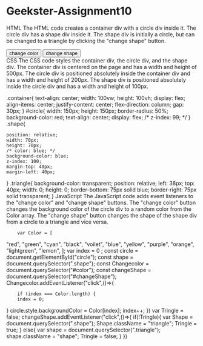 # Geekster-Assignment10 
HTML
The HTML code creates a container div with a circle div inside it. The circle div has a shape div inside it. The shape div is initially a circle, but can be changed to a triangle by clicking the "change shape" button.

<!DOCTYPE html>
<html lang="en">
<head>
    <meta charset="UTF-8">
    <meta name="viewport" content="width=device-width, initial-scale=1.0">
    <title>Document</title>
    <link rel="stylesheet" href="Assignment10.css">
</head>
<body>
    <div class="container">
    <div id="circle">
        <div class="shape"></div>
    </div>
    <button id="color">change color</button>
    <button id="changeShape">change shape</button>
</div>
    <script src = "index.js">
    </script>
</body>
</html>
CSS
The CSS code styles the container div, the circle div, and the shape div. The container div is centered on the page and has a width and height of 500px. The circle div is positioned absolutely inside the container div and has a width and height of 200px. The shape div is positioned absolutely inside the circle div and has a width and height of 100px.

.container{
    text-align: center;
    width: 100vw;
    height: 100vh;
    display: flex;
    align-items: center;
    justify-content: center;
    flex-direction: column;
    gap: 30px;
}
#circle{
    width: 150px;
    height: 150px;
    border-radius: 50%;
    background-color: red;
    text-align: center;
    display: flex;
    /* z-index: 99; */
}
.shape{

    position: relative;
    width: 70px;
    height: 70px;
    /* color: blue; */
    background-color: blue;
    z-index: 100;
    margin-top: 40px;
    margin-left: 40px;
   
}
.triangle{
    background-color: transparent;
    position: relative;
    left: 38px;
    top: 40px;
    width: 0;
    height: 0;
    border-bottom: 75px solid blue;
    border-right: 75px solid transparent;
}
JavaScript
The JavaScript code adds event listeners to the "change color" and "change shape" buttons. The "change color" button changes the background color of the circle div to a random color from the Color array. The "change shape" button changes the shape of the shape div from a circle to a triangle and vice versa.

        var Color = [
  "red",
  "green",
  "cyan",
  "black",
  "voilet",
  "blue",
  "yellow",
  "purple",
  "orange",
  "lightgreen",
  "lemon",
];
var index = 0 ;
const circle = document.getElementById("circle");
        const shape = document.querySelector(".shape");
        const Changecolor = document.querySelector("#color");
        const changeShape = document.querySelector("#changeShape");
        Changecolor.addEventListener("click",()=>{
          
        if (index === Color.length) {
        index = 0;
  }
        circle.style.backgroundColor = Color[index];
        index++;
        })
        var Tringle = false;
        changeShape.addEventListener("click",()=>{
            if(!Tringle){
                var Shape = document.querySelector(".shape");
                Shape.className = "triangle";
                Tringle = true;
            }
            else{
                var shape = document.querySelector(".triangle");
                shape.className = "shape";
                Tringle = false;
            }
        })
      
